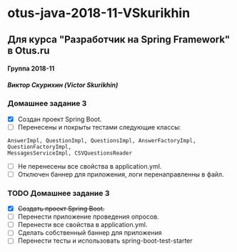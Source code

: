 # otus-java-2018-11-VSkurikhin
## Для курса "Разработчик на Spring Framework" в Otus.ru

#### Группа 2018-11
##### Виктор Скурихин (Victor Skurikhin)

### Домашнее задание 3
 * [x] Создан проект Spring Boot.
 * [ ] Перенесены и покрыты тестами следующие классы:
 ````
 AnswerImpl, QuestionImpl, QuestionsImpl, AnswerFactoryImpl, QuestionFactoryImpl,
 MessagesServiceImpl, CSVQuestionsReader
 ````
 * [ ] Не перенесены все свойства в application.yml.
 * [ ] Отключен баннер для приложения, логи перенаправленны в файл.

### TODO Домашнее задание 3
 * [x] <s>Создать проект Spring Boot.</s>
 * [ ] Перенести приложение проведения опросов.
 * [ ] Перенести все свойства в application.yml.
 * [ ] Сделать собственный баннер для приложения
 * [ ] Перенести тесты и использовать spring-boot-test-starter